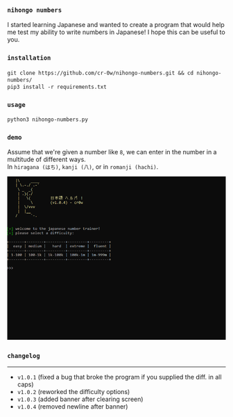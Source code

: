 ### `nihongo numbers`
I started learning Japanese and wanted to create a program that would help me test my ability to write numbers in Japanese! I hope this can be useful to you.

### `installation`
```
git clone https://github.com/cr-0w/nihongo-numbers.git && cd nihongo-numbers/
pip3 install -r requirements.txt
```

### `usage`
```
python3 nihongo-numbers.py 
```

### `demo`
Assume that we're given a number like `8`, we can enter in the number in a multitude of different ways. 
<br> In `hiragana (はち)`, `kanji (八)`, or in `romanji (hachi)`.

![demo](usage.gif)

### `changelog`
---
- `v1.0.1` (fixed a bug that broke the program if you supplied the diff. in all caps)
- `v1.0.2` (reworked the difficulty options)
- `v1.0.3` (added banner after clearing screen)
- `v1.0.4` (removed newline after banner)
